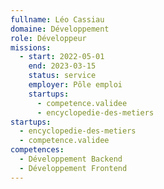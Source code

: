 ```yaml
---
fullname: Léo Cassiau
domaine: Développement
role: Développeur
missions:
  - start: 2022-05-01
    end: 2023-03-15
    status: service
    employer: Pôle emploi
    startups:
      - competence.validee
      - encyclopedie-des-metiers
startups:
  - encyclopedie-des-metiers
  - competence.validee
competences:
  - Développement Backend
  - Développement Frontend
---
```

